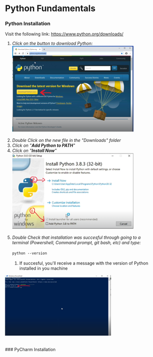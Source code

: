 # Python Fundamentals

### Python Installation
Visit the following link: <a href="https://www.python.org/downloads/">https://www.python.org/downloads/</a><br>

1. *Click on the button to download Python:* <br>
<img src="python_download.png" width="400"><br><br>
2. *Double Click on the new file in the "Downloads" folder* 
3. *Click on "**Add Python to PATH**"*
4. *Click on "**Install Now**"* <img src="add_path.png" width="400"><br><br>
5. *Double Check that installation was succesful through going to a terminal (Powershell, Command prompt, git bash, etc) and type:*<br><br>
`python --version`<br><br>
   1. If succesful, you'll receive a message with the version of Python installed in you machine
<img src="python_v.png" width="350" height="200" margin-left=0>
<br><br><br>
### PyCharm Installation









[//]: # (# Heading)

[//]: # (## Heading 2)

[//]: # (### Heading 3)

[//]: # (#### Heading 4)

[//]: # (*Italic*<br>)

[//]: # (<br>)

[//]: # (**bold**)

[//]: # (## Bullet Points)

[//]: # (- Bullet 1)

[//]: # (- Bullet 2)

[//]: # (- Bullet 3)

[//]: # ()
[//]: # (* Bullet 1)

[//]: # (* Bullet 2)

[//]: # (* Bullet 3)

[//]: # (  * Subbullet1)

[//]: # (  * Subbullet2)

[//]: # ()
[//]: # (1. Step 1)

[//]: # (2. Step 2)

[//]: # (3. Step 3)

[//]: # (   4. Step 3.1)

[//]: # ()
[//]: # (## Code snippets and blocks)

[//]: # (Snippets:)

[//]: # (`code snippet`)

[//]: # ()
[//]: # (You can do this using "\`". Wrap what you want to make it a code snippet like `this`.)

[//]: # ()
[//]: # (Code block:)

[//]: # (```python)

[//]: # (message = "Hello world")

[//]: # (print&#40;message&#41;)

[//]: # (```)

[//]: # (You can create a code block by using three backsticks and putting your code inside those backsticks. For Example:)

[//]: # ("\```"<br>)

[//]: # (Code goes here<br>)

[//]: # ("\```")

[//]: # ()
[//]: # (## Images and lines)

[//]: # (How do you add images and links to markdown)

